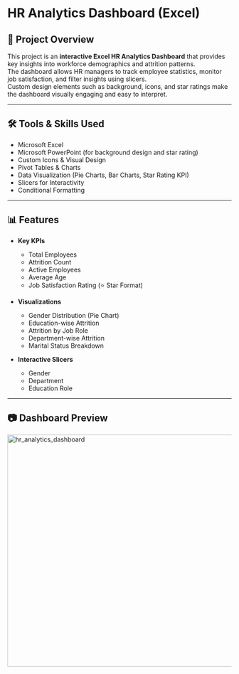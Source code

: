 # HR Analytics Dashboard (Excel)

## 📖 Project Overview
This project is an **interactive Excel HR Analytics Dashboard** that provides key insights into workforce demographics and attrition patterns.  
The dashboard allows HR managers to track employee statistics, monitor job satisfaction, and filter insights using slicers.  
Custom design elements such as background, icons, and star ratings make the dashboard visually engaging and easy to interpret.

---

## 🛠️ Tools & Skills Used
- Microsoft Excel  
- Microsoft PowerPoint (for background design and star rating)  
- Custom Icons & Visual Design  
- Pivot Tables & Charts  
- Data Visualization (Pie Charts, Bar Charts, Star Rating KPI)  
- Slicers for Interactivity  
- Conditional Formatting  

---

## 📊 Features
- **Key KPIs**  
  - Total Employees  
  - Attrition Count  
  - Active Employees  
  - Average Age  
  - Job Satisfaction Rating (⭐ Star Format)  

- **Visualizations**  
  - Gender Distribution (Pie Chart)  
  - Education-wise Attrition  
  - Attrition by Job Role  
  - Department-wise Attrition  
  - Marital Status Breakdown  

- **Interactive Slicers**  
  - Gender  
  - Department  
  - Education Role  

---

## 📷 Dashboard Preview
<img width="750" height="522" alt="hr_analytics_dashboard" src="https://github.com/user-attachments/assets/cfb4e36b-69c5-497c-828a-e15209fd5215" />


